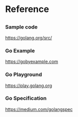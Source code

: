 # Reference

##
### Sample code
https://golang.org/src/

### Go Example
https://gobyexample.com

### Go Playground
https://play.golang.org

### Go Specification 
https://medium.com/golangspec
